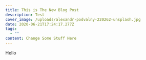```yaml
---
title: This is The New Blog Post
description: Test
cover_image: /uploads/alexandr-podvalny-220262-unsplash.jpg
date: 2020-06-21T17:24:17.277Z
tags:
  - ""
content: Change Some Stuff Here
---
```

Hello